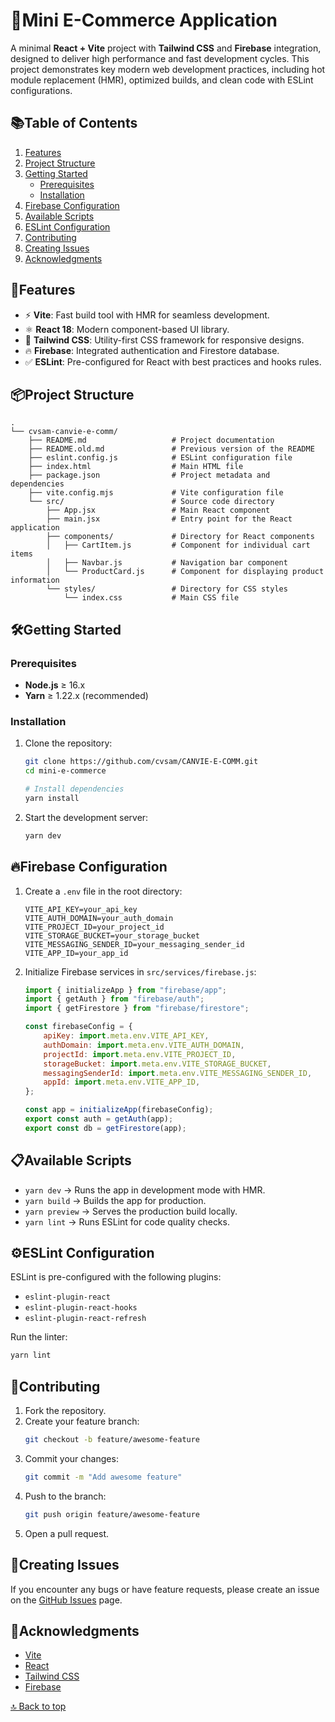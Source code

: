 # 🛒Mini E-Commerce Application

A minimal **React + Vite** project with **Tailwind CSS** and **Firebase** integration, designed to deliver high performance and fast development cycles. This project demonstrates key modern web development practices, including hot module replacement (HMR), optimized builds, and clean code with ESLint configurations.

## 📚Table of Contents

1. [Features](#features)
2. [Project Structure](#project-structure)
3. [Getting Started](#️getting-started)
    - [Prerequisites](#prerequisites)
    - [Installation](#installation)
4. [Firebase Configuration](#firebase-configuration)
5. [Available Scripts](#available-scripts)
6. [ESLint Configuration](#️eslint-configuration)
7. [Contributing](#contributing)
8. [Creating Issues](#creating-issues)
9. [Acknowledgments](#acknowledgments)

## 🚀Features

- ⚡ **Vite**: Fast build tool with HMR for seamless development.
- ⚛️ **React 18**: Modern component-based UI library.
- 🎨 **Tailwind CSS**: Utility-first CSS framework for responsive designs.
- 🔥 **Firebase**: Integrated authentication and Firestore database.
- ✅ **ESLint**: Pre-configured for React with best practices and hooks rules.

## 📦Project Structure

``` 
.
└── cvsam-canvie-e-comm/
    ├── README.md                   # Project documentation
    ├── README.old.md               # Previous version of the README
    ├── eslint.config.js            # ESLint configuration file
    ├── index.html                  # Main HTML file
    ├── package.json                # Project metadata and dependencies
    ├── vite.config.mjs             # Vite configuration file
    └── src/                        # Source code directory
        ├── App.jsx                 # Main React component
        ├── main.jsx                # Entry point for the React application
        ├── components/             # Directory for React components
        │   ├── CartItem.js         # Component for individual cart items
        │   ├── Navbar.js           # Navigation bar component
        │   └── ProductCard.js      # Component for displaying product information
        └── styles/                 # Directory for CSS styles
            └── index.css           # Main CSS file
```

## 🛠️Getting Started

### Prerequisites

- **Node.js** ≥ 16.x
- **Yarn** ≥ 1.22.x (recommended)

### Installation

1. Clone the repository:
    ```bash
    git clone https://github.com/cvsam/CANVIE-E-COMM.git
    cd mini-e-commerce

    # Install dependencies
    yarn install
    ```

2. Start the development server:
    ```bash
    yarn dev
    ```

## 🔥Firebase Configuration

1. Create a `.env` file in the root directory:
    ```env
    VITE_API_KEY=your_api_key
    VITE_AUTH_DOMAIN=your_auth_domain
    VITE_PROJECT_ID=your_project_id
    VITE_STORAGE_BUCKET=your_storage_bucket
    VITE_MESSAGING_SENDER_ID=your_messaging_sender_id
    VITE_APP_ID=your_app_id
    ```

2. Initialize Firebase services in `src/services/firebase.js`:
    ```javascript
    import { initializeApp } from "firebase/app";
    import { getAuth } from "firebase/auth";
    import { getFirestore } from "firebase/firestore";

    const firebaseConfig = {
        apiKey: import.meta.env.VITE_API_KEY,
        authDomain: import.meta.env.VITE_AUTH_DOMAIN,
        projectId: import.meta.env.VITE_PROJECT_ID,
        storageBucket: import.meta.env.VITE_STORAGE_BUCKET,
        messagingSenderId: import.meta.env.VITE_MESSAGING_SENDER_ID,
        appId: import.meta.env.VITE_APP_ID,
    };

    const app = initializeApp(firebaseConfig);
    export const auth = getAuth(app);
    export const db = getFirestore(app);
    ```

## 📋Available Scripts

- `yarn dev` → Runs the app in development mode with HMR.
- `yarn build` → Builds the app for production.
- `yarn preview` → Serves the production build locally.
- `yarn lint` → Runs ESLint for code quality checks.

## ⚙️ESLint Configuration

ESLint is pre-configured with the following plugins:

- `eslint-plugin-react`
- `eslint-plugin-react-hooks`
- `eslint-plugin-react-refresh`

Run the linter:
```bash
yarn lint
```

## 🤝Contributing

1. Fork the repository.
2. Create your feature branch:
    ```bash
    git checkout -b feature/awesome-feature
    ```
3. Commit your changes:
    ```bash
    git commit -m "Add awesome feature"
    ```
4. Push to the branch:
    ```bash
    git push origin feature/awesome-feature
    ```
5. Open a pull request.

## 🐛Creating Issues

If you encounter any bugs or have feature requests, please create an issue on the [GitHub Issues](https://github.com/cvsam/CANVIE-E-COMM.git/issues) page.

## 🌟Acknowledgments

- [Vite](https://vitejs.dev/)
- [React](https://reactjs.org/)
- [Tailwind CSS](https://tailwindcss.com/)
- [Firebase](https://firebase.google.com/)

[🔝 Back to top](#mini-e-commerce-application)
